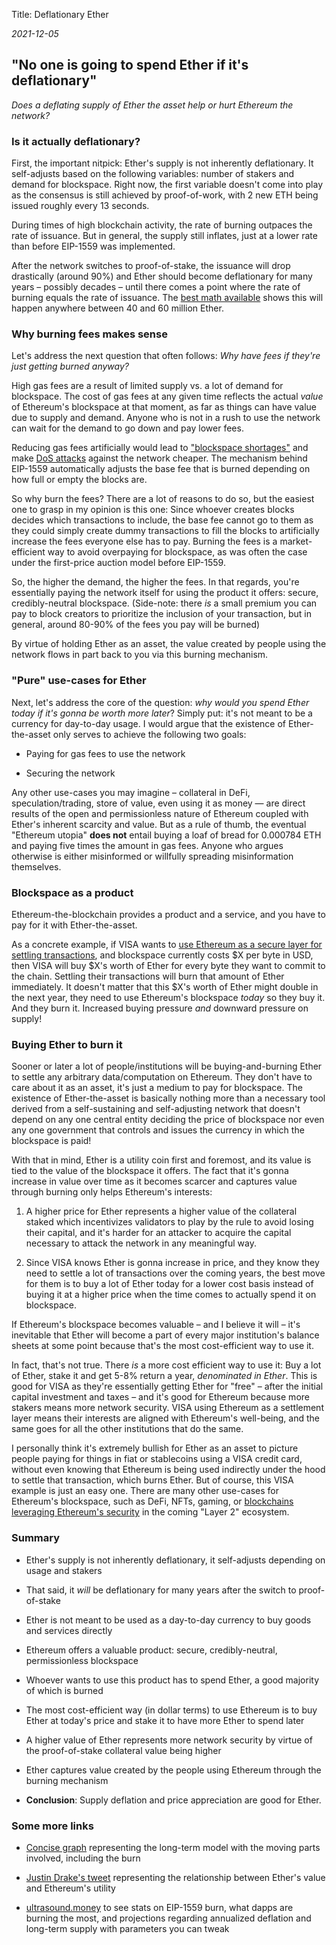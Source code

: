 Title: Deflationary Ether

*2021-12-05*

## "No one is going to spend Ether if it's deflationary"

*Does a deflating supply of Ether the asset help or hurt Ethereum the network?*

### Is it actually deflationary?

First, the important nitpick: Ether's supply is not inherently deflationary. It self-adjusts based on the following variables: number of stakers and demand for blockspace. Right now, the first variable doesn't come into play as the consensus is still achieved by proof-of-work, with 2 new ETH being issued roughly every 13 seconds.

During times of high blockchain activity, the rate of burning outpaces the rate of issuance. But in general, the supply still inflates, just at a lower rate than before EIP-1559 was implemented.

After the network switches to proof-of-stake, the issuance will drop drastically (around 90%) and Ether should become deflationary for many years – possibly decades – until there comes a point where the rate of burning equals the rate of issuance. The [best math available](https://ethresear.ch/t/circulating-supply-equilibrium-for-ethereum-and-minimum-viable-issuance-during-the-proof-of-stake-era/10954) shows this will happen anywhere between 40 and 60 million Ether.

### Why burning fees makes sense

Let's address the next question that often follows: *Why have fees if they're just getting burned anyway?*

High gas fees are a result of limited supply vs. a lot of demand for blockspace. The cost of gas fees at any given time reflects the actual *value* of Ethereum's blockspace at that moment, as far as things can have value due to supply and demand. Anyone who is not in a rush to use the network can wait for the demand to go down and pay lower fees.

Reducing gas fees artificially would lead to ["blockspace shortages"](https://www.investopedia.com/terms/p/price-controls.asp) and make [DoS attacks](https://en.wikipedia.org/wiki/Denial-of-service_attack) against the network cheaper. The mechanism behind EIP-1559 automatically adjusts the base fee that is burned depending on how full or empty the blocks are.

So why burn the fees? There are a lot of reasons to do so, but the easiest one to grasp in my opinion is this one: Since whoever creates blocks decides which transactions to include, the base fee cannot go to them as they could simply create dummy transactions to fill the blocks to artificially increase the fees everyone else has to pay. Burning the fees is a market-efficient way to avoid overpaying for blockspace, as was often the case under the first-price auction model before EIP-1559.

So, the higher the demand, the higher the fees. In that regards, you're essentially paying the network itself for using the product it offers: secure, credibly-neutral blockspace. (Side-note: there *is* a small premium you can pay to block creators to prioritize the inclusion of your transaction, but in general, around 80-90% of the fees you pay will be burned)

By virtue of holding Ether as an asset, the value created by people using the network flows in part back to you via this burning mechanism.

### "Pure" use-cases for Ether

Next, let's address the core of the question: *why would you spend Ether today if it's gonna be worth more later*? Simply put: it's not meant to be a currency for day-to-day usage. I would argue that the existence of Ether-the-asset only serves to achieve the following two goals:

* Paying for gas fees to use the network

* Securing the network

Any other use-cases you may imagine – collateral in DeFi, speculation/trading, store of value, even using it as money — are direct results of the open and permissionless nature of Ethereum coupled with Ether's inherent scarcity and value. But as a rule of thumb, the eventual "Ethereum utopia" **does not** entail buying a loaf of bread for 0.000784 ETH and paying five times the amount in gas fees. Anyone who argues otherwise is either misinformed or willfully spreading misinformation themselves.

### Blockspace as a product

Ethereum-the-blockchain provides a product and a service, and you have to pay for it with Ether-the-asset.

As a concrete example, if VISA wants to [use Ethereum as a secure layer for settling transactions](https://www.forbes.com/sites/ninabambysheva/2021/03/29/visa-to-start-settling-transactions-with-bitcoin-partners-in-usdc/), and blockspace currently costs $X per byte in USD, then VISA will buy $X's worth of Ether for every byte they want to commit to the chain. Settling their transactions will burn that amount of Ether immediately. It doesn't matter that this $X's worth of Ether might double in the next year, they need to use Ethereum's blockspace *today* so they buy it. And they burn it. Increased buying pressure *and* downward pressure on supply!

### Buying Ether to burn it

Sooner or later a lot of people/institutions will be buying-and-burning Ether to settle any arbitrary data/computation on Ethereum. They don't have to care about it as an asset, it's just a medium to pay for blockspace. The existence of Ether-the-asset is basically nothing more than a necessary tool derived from a self-sustaining and self-adjusting network that doesn't depend on any one central entity deciding the price of blockspace nor even any one government that controls and issues the currency in which the blockspace is paid! 

With that in mind, Ether is a utility coin first and foremost, and its value is tied to the value of the blockspace it offers. The fact that it's gonna increase in value over time as it becomes scarcer and captures value through burning only helps Ethereum's interests:

1. A higher price for Ether represents a higher value of the collateral staked which incentivizes validators to play by the rule to avoid losing their capital, and it's harder for an attacker to acquire the capital necessary to attack the network in any meaningful way.

2. Since VISA knows Ether is gonna increase in price, and they know they need to settle a lot of transactions over the coming years, the best move for them is to buy a lot of Ether today for a lower cost basis instead of buying it at a higher price when the time comes to actually spend it on blockspace.

If Ethereum's blockspace becomes valuable – and I believe it will – it's inevitable that Ether will become a part of every major institution's balance sheets at some point because that's the most cost-efficient way to use it.

In fact, that's not true. There *is* a more cost efficient way to use it: Buy a lot of Ether, stake it and get 5-8% return a year, *denominated in Ether*. This is good for VISA as they're essentially getting Ether for "free" – after the initial capital investment and taxes –  and it's good for Ethereum because more stakers means more network security. VISA using Ethereum as a settlement layer means their interests are aligned with Ethereum's well-being, and the same goes for all the other institutions that do the same.

I personally think it's extremely bullish for Ether as an asset to picture people paying for things in fiat or stablecoins using a VISA credit card, without even knowing that Ethereum is being used indirectly under the hood to settle that transaction, which burns Ether. But of course, this VISA example is just an easy one. There are many other use-cases for Ethereum's blockspace, such as DeFi, NFTs, gaming, or [blockchains leveraging Ethereum's security](https://twitter.com/domothy/status/1465905887541972996) in the coming "Layer 2" ecosystem.

### Summary

* Ether's supply is not inherently deflationary, it self-adjusts depending on usage and stakers

* That said, it *will* be deflationary for many years after the switch to proof-of-stake

* Ether is not meant to be used as a day-to-day currency to buy goods and services directly

* Ethereum offers a valuable product: secure, credibly-neutral, permissionless blockspace

* Whoever wants to use this product has to spend Ether, a good majority of which is burned

* The most cost-efficient way (in dollar terms) to use Ethereum is to buy Ether at today's price and stake it to have more Ether to spend later

* A higher value of Ether represents more network security by virtue of the proof-of-stake collateral value being higher

* Ether captures value created by the people using Ethereum through the burning mechanism

* **Conclusion**: Supply deflation and price appreciation are good for Ether.

### Some more links

* [Concise graph](https://twitter.com/domothy/status/1462988092848156677) representing the long-term model with the moving parts involved, including the burn

* [Justin Drake's tweet](https://twitter.com/drakefjustin/status/1431735094587404292) representing the relationship between Ether's value and Ethereum's utility

* [ultrasound.money](https://ultrasound.money/) to see stats on EIP-1559 burn, what dapps are burning the most, and projections regarding annualized deflation and long-term supply with parameters you can tweak